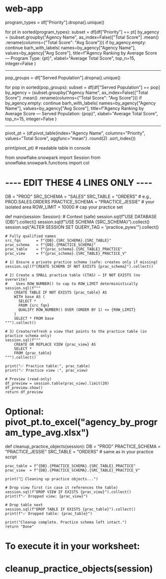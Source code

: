 # web-app

program_types = df["Priority"].dropna().unique()

for pt in sorted(program_types):
    subset = df[df["Priority"] == pt]
    by_agency = (subset.groupby("Agency Name", as_index=False)["Total Score"]
                        .mean()
                        .rename(columns={"Total Score": "Avg Score"}))
    if by_agency.empty:
        continue
    barh_with_labels(
        names=by_agency["Agency Name"],
        values=by_agency["Avg Score"],
        title=f"Agency Ranking by Average Score — Program Type: {pt}",
        xlabel="Average Total Score",
        top_n=15,
        integer=False
    )


---------------
pop_groups = df["Served Population"].dropna().unique()

for pop in sorted(pop_groups):
    subset = df[df["Served Population"] == pop]
    by_agency = (subset.groupby("Agency Name", as_index=False)["Total Score"]
                        .mean()
                        .rename(columns={"Total Score": "Avg Score"}))
    if by_agency.empty:
        continue
    barh_with_labels(
        names=by_agency["Agency Name"],
        values=by_agency["Avg Score"],
        title=f"Agency Ranking by Average Score — Served Population: {pop}",
        xlabel="Average Total Score",
        top_n=15,
        integer=False
    )


-----------
pivot_pt = (df.pivot_table(index="Agency Name",
                           columns="Priority",
                           values="Total Score",
                           aggfunc="mean")
              .round(2)
              .sort_index())

print(pivot_pt)      # readable table in console


from snowflake.snowpark import Session
from snowflake.snowpark.functions import col

# ---- EDIT THESE 4 LINES ONLY ----
DB              = "PROD"
SRC_SCHEMA      = "SALES"
SRC_TABLE       = "ORDERS"           # e.g., PROD.SALES.ORDERS
PRACTICE_SCHEMA = "PRACTICE_JESSIE"  # your isolated area
ROW_LIMIT       = 10000              # cap your practice set

def main(session: Session):
    # Context (safe)
    session.sql(f"USE DATABASE {DB}").collect()
    session.sql(f"USE SCHEMA {SRC_SCHEMA}").collect()
    session.sql("ALTER SESSION SET QUERY_TAG = 'practice_pyws'").collect()

    # Fully qualified names
    src_fqn       = f"{DB}.{SRC_SCHEMA}.{SRC_TABLE}"
    prac_schema   = f"{DB}.{PRACTICE_SCHEMA}"
    prac_table    = f"{prac_schema}.{SRC_TABLE}_PRACTICE"
    prac_view     = f"{prac_schema}.{SRC_TABLE}_PRACTICE_V"

    # 1) Ensure a private practice schema (safe: creates only if missing)
    session.sql(f"CREATE SCHEMA IF NOT EXISTS {prac_schema}").collect()

    # 2) Create a SMALL practice table (CTAS) — IF NOT EXISTS (no overwrite)
    #    Uses ROW_NUMBER() to cap to ROW_LIMIT deterministically
    session.sql(f"""
        CREATE TABLE IF NOT EXISTS {prac_table} AS
        WITH base AS (
          SELECT *
          FROM {src_fqn}
          QUALIFY ROW_NUMBER() OVER (ORDER BY 1) <= {ROW_LIMIT}
        )
        SELECT * FROM base
    """).collect()

    # 3) Create/refresh a view that points to the practice table (in practice schema only)
    session.sql(f"""
        CREATE OR REPLACE VIEW {prac_view} AS
        SELECT *
        FROM {prac_table}
    """).collect()

    print("✅ Practice table:", prac_table)
    print("✅ Practice view :", prac_view)

    # Preview (read-only)
    df_preview = session.table(prac_view).limit(20)
    df_preview.show()
    return df_preview

# Optional: pivot_pt.to_excel("agency_by_program_type_avg.xlsx")

def cleanup_practice_objects(session):
    DB              = "PROD"
    PRACTICE_SCHEMA = "PRACTICE_JESSIE"
    SRC_TABLE       = "ORDERS"  # same as in your practice script

    prac_table = f"{DB}.{PRACTICE_SCHEMA}.{SRC_TABLE}_PRACTICE"
    prac_view  = f"{DB}.{PRACTICE_SCHEMA}.{SRC_TABLE}_PRACTICE_V"

    print("🧹 Cleaning up practice objects...")

    # Drop view first (in case it references the table)
    session.sql(f"DROP VIEW IF EXISTS {prac_view}").collect()
    print(f"✅ Dropped view: {prac_view}")

    # Drop table next
    session.sql(f"DROP TABLE IF EXISTS {prac_table}").collect()
    print(f"✅ Dropped table: {prac_table}")

    print("Cleanup complete. Practice schema left intact.")
    return "Done"

# To execute it in your worksheet:
# cleanup_practice_objects(session)


